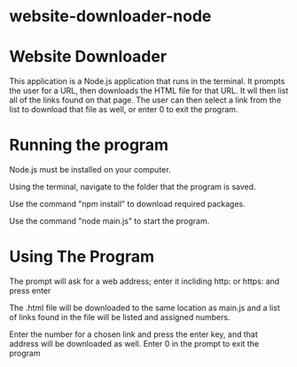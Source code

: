 # website-downloader-node
# Website Downloader
This application is a Node.js application that runs in the terminal. It prompts the user for a URL, then downloads the HTML file for that URL. It wll then list all of the 
links found on that page. The user can then select a link from the list to download that file as well, or enter 0 to exit the program.
# Running the program
Node.js must be installed on your computer.

Using the terminal, navigate to the folder that the program is saved.

Use the command "npm install" to download required packages.

Use the command "node main.js" to start the program.

# Using The Program

The prompt will ask for a web address; enter it incliding http: or https: and press enter

The .html file will be downloaded to the same location as main.js and a list of links found in the file will be listed and assigned numbers. 

Enter the number for a chosen link and press the enter key, and that address will be downloaded as well. Enter 0 in the prompt to exit the program

